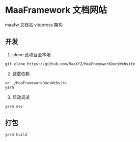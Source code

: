 # MaaFramework 文档网站

maafw 文档站 vitepress 架构

## 开发

1. clone 此项目至本地

```shell
git clone https://github.com/MaaXYZ/MaaFrameworkDocsWebsite
```

2. 装载依赖

```shell
cd ./MaaFrameworkDocsWebsite
yarn
```

3. 启动调试

```shell
yarn dev
```

## 打包

```shell
yarn build
```
